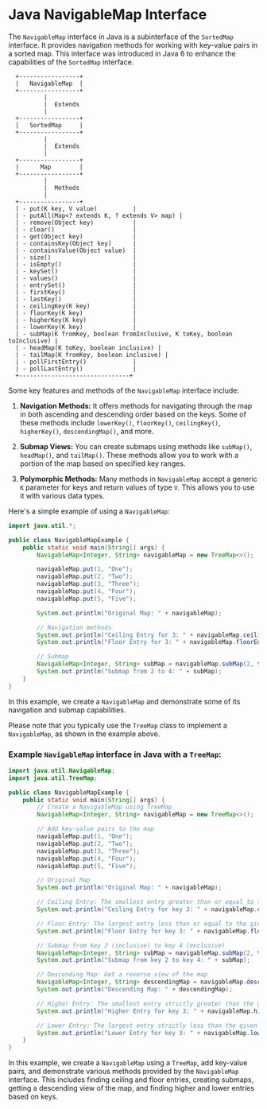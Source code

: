 # Java NavigableMap Interface

The `NavigableMap` interface in Java is a subinterface of the `SortedMap` interface. It provides navigation methods for working with key-value pairs in a sorted map. This interface was introduced in Java 6 to enhance the capabilities of the `SortedMap` interface.



```
  +-----------------+
  |   NavigableMap  |
  +-----------------+
          |
          |  Extends
          |
  +-----------------+
  |   SortedMap     |
  +-----------------+
          |
          |  Extends
          |
  +-----------------+
  |      Map        |
  +-----------------+
          |
          |  Methods
          |
  +-----------------+
  | - put(K key, V value)          |
  | - putAll(Map<? extends K, ? extends V> map) |
  | - remove(Object key)           |
  | - clear()                      |
  | - get(Object key)              |
  | - containsKey(Object key)      |
  | - containsValue(Object value)  |
  | - size()                       |
  | - isEmpty()                    |
  | - keySet()                     |
  | - values()                     |
  | - entrySet()                   |
  | - firstKey()                   |
  | - lastKey()                    |
  | - ceilingKey(K key)            |
  | - floorKey(K key)              |
  | - higherKey(K key)             |
  | - lowerKey(K key)              |
  | - subMap(K fromKey, boolean fromInclusive, K toKey, boolean toInclusive) |
  | - headMap(K toKey, boolean inclusive) |
  | - tailMap(K fromKey, boolean inclusive) |
  | - pollFirstEntry()             |
  | - pollLastEntry()              |
  +-------------------------------+
```



Some key features and methods of the `NavigableMap` interface include:

1. **Navigation Methods:** It offers methods for navigating through the map in both ascending and descending order based on the keys. Some of these methods include `lowerKey()`, `floorKey()`, `ceilingKey()`, `higherKey()`, `descendingMap()`, and more.

2. **Submap Views:** You can create submaps using methods like `subMap()`, `headMap()`, and `tailMap()`. These methods allow you to work with a portion of the map based on specified key ranges.

3. **Polymorphic Methods:** Many methods in `NavigableMap` accept a generic `K` parameter for keys and return values of type `V`. This allows you to use it with various data types.

Here's a simple example of using a `NavigableMap`:

```java
import java.util.*;

public class NavigableMapExample {
    public static void main(String[] args) {
        NavigableMap<Integer, String> navigableMap = new TreeMap<>();

        navigableMap.put(1, "One");
        navigableMap.put(2, "Two");
        navigableMap.put(3, "Three");
        navigableMap.put(4, "Four");
        navigableMap.put(5, "Five");

        System.out.println("Original Map: " + navigableMap);

        // Navigation methods
        System.out.println("Ceiling Entry for 3: " + navigableMap.ceilingEntry(3));
        System.out.println("Floor Entry for 3: " + navigableMap.floorEntry(3));

        // Submap
        NavigableMap<Integer, String> subMap = navigableMap.subMap(2, true, 4, true);
        System.out.println("Submap from 2 to 4: " + subMap);
    }
}
```

In this example, we create a `NavigableMap` and demonstrate some of its navigation and submap capabilities.

Please note that you typically use the `TreeMap` class to implement a `NavigableMap`, as shown in the example above.

### Example `NavigableMap` interface in Java with a `TreeMap`:

```java
import java.util.NavigableMap;
import java.util.TreeMap;

public class NavigableMapExample {
    public static void main(String[] args) {
        // Create a NavigableMap using TreeMap
        NavigableMap<Integer, String> navigableMap = new TreeMap<>();

        // Add key-value pairs to the map
        navigableMap.put(1, "One");
        navigableMap.put(2, "Two");
        navigableMap.put(3, "Three");
        navigableMap.put(4, "Four");
        navigableMap.put(5, "Five");

        // Original Map
        System.out.println("Original Map: " + navigableMap);

        // Ceiling Entry: The smallest entry greater than or equal to the given key
        System.out.println("Ceiling Entry for key 3: " + navigableMap.ceilingEntry(3));

        // Floor Entry: The largest entry less than or equal to the given key
        System.out.println("Floor Entry for key 3: " + navigableMap.floorEntry(3));

        // Submap from key 2 (inclusive) to key 4 (exclusive)
        NavigableMap<Integer, String> subMap = navigableMap.subMap(2, true, 4, false);
        System.out.println("Submap from key 2 to key 4: " + subMap);

        // Descending Map: Get a reverse view of the map
        NavigableMap<Integer, String> descendingMap = navigableMap.descendingMap();
        System.out.println("Descending Map: " + descendingMap);

        // Higher Entry: The smallest entry strictly greater than the given key
        System.out.println("Higher Entry for key 3: " + navigableMap.higherEntry(3));

        // Lower Entry: The largest entry strictly less than the given key
        System.out.println("Lower Entry for key 3: " + navigableMap.lowerEntry(3));
    }
}
```

In this example, we create a `NavigableMap` using a `TreeMap`, add key-value pairs, and demonstrate various methods provided by the `NavigableMap` interface. This includes finding ceiling and floor entries, creating submaps, getting a descending view of the map, and finding higher and lower entries based on keys.
